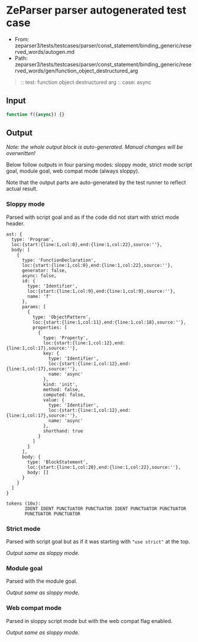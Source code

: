 # ZeParser parser autogenerated test case

- From: zeparser3/tests/testcases/parser/const_statement/binding_generic/reserved_words/autogen.md
- Path: zeparser3/tests/testcases/parser/const_statement/binding_generic/reserved_words/gen/function_object_destructured_arg

> :: test: function object destructured arg
> :: case: async

## Input


`````js
function f({async}) {}
`````

## Output

_Note: the whole output block is auto-generated. Manual changes will be overwritten!_

Below follow outputs in four parsing modes: sloppy mode, strict mode script goal, module goal, web compat mode (always sloppy).

Note that the output parts are auto-generated by the test runner to reflect actual result.

### Sloppy mode

Parsed with script goal and as if the code did not start with strict mode header.

`````
ast: {
  type: 'Program',
  loc:{start:{line:1,col:0},end:{line:1,col:22},source:''},
  body: [
    {
      type: 'FunctionDeclaration',
      loc:{start:{line:1,col:0},end:{line:1,col:22},source:''},
      generator: false,
      async: false,
      id: {
        type: 'Identifier',
        loc:{start:{line:1,col:9},end:{line:1,col:9},source:''},
        name: 'f'
      },
      params: [
        {
          type: 'ObjectPattern',
          loc:{start:{line:1,col:11},end:{line:1,col:18},source:''},
          properties: [
            {
              type: 'Property',
              loc:{start:{line:1,col:12},end:{line:1,col:17},source:''},
              key: {
                type: 'Identifier',
                loc:{start:{line:1,col:12},end:{line:1,col:17},source:''},
                name: 'async'
              },
              kind: 'init',
              method: false,
              computed: false,
              value: {
                type: 'Identifier',
                loc:{start:{line:1,col:12},end:{line:1,col:17},source:''},
                name: 'async'
              },
              shorthand: true
            }
          ]
        }
      ],
      body: {
        type: 'BlockStatement',
        loc:{start:{line:1,col:20},end:{line:1,col:22},source:''},
        body: []
      }
    }
  ]
}

tokens (10x):
       IDENT IDENT PUNCTUATOR PUNCTUATOR IDENT PUNCTUATOR PUNCTUATOR
       PUNCTUATOR PUNCTUATOR
`````

### Strict mode

Parsed with script goal but as if it was starting with `"use strict"` at the top.

_Output same as sloppy mode._

### Module goal

Parsed with the module goal.

_Output same as sloppy mode._

### Web compat mode

Parsed in sloppy script mode but with the web compat flag enabled.

_Output same as sloppy mode._
